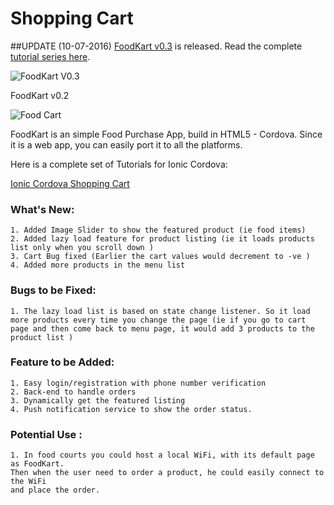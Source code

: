 # Shopping Cart 

##UPDATE (10-07-2016)
[FoodKart v0.3](https://github.com/arjunsk/ionic-firebase-shopping-cart) is released. Read the complete [tutorial series here](http://www.arjunsk.com/tag/firebase/). 

![FoodKart V0.3 ](https://raw.githubusercontent.com/arjunsk/ionic-firebase-shopping-cart/master/fk-latest.png)



FoodKart v0.2

![Food Cart ](https://raw.githubusercontent.com/arjunsk/ionic-shopping-cart-2/master/%23SCREEN_SHOT/screen.png)

FoodKart is an simple Food Purchase App, build in HTML5 - Cordova. Since it is a web app, you can easily port it to all the platforms.

Here is a complete set of Tutorials for Ionic Cordova:

[Ionic Cordova Shopping Cart ](http://www.arjunsk.com/tag/shopping-cart/)

###  What's New:

    1. Added Image Slider to show the featured product (ie food items)
    2. Added lazy load feature for product listing (ie it loads products list only when you scroll down )
    3. Cart Bug fixed (Earlier the cart values would decrement to -ve )
    4. Added more products in the menu list

###  Bugs to be Fixed:

    1. The lazy load list is based on state change listener. So it load more products every time you change the page (ie if you go to cart page and then come back to menu page, it would add 3 products to the product list )

###  Feature to be Added:

    1. Easy login/registration with phone number verification
    2. Back-end to handle orders
    3. Dynamically get the featured listing
    4. Push notification service to show the order status.

###  Potential Use :

    1. In food courts you could host a local WiFi, with its default page as FoodKart. 
    Then when the user need to order a product, he could easily connect to the WiFi 
    and place the order.  



